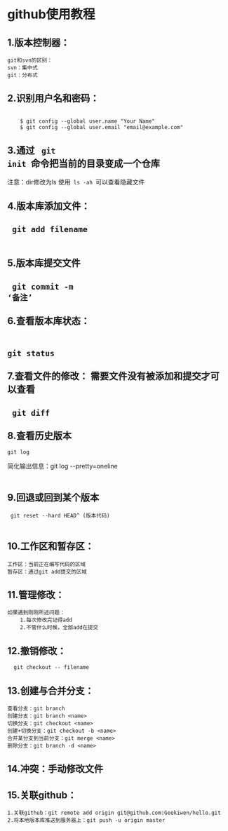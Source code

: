 github使用教程
===

1.版本控制器：
---
    git和svn的区别：
	svn：集中式
	git：分布式

2.识别用户名和密码：
---
<code>
	$ git config --global user.name "Your Name"
	$ git config --global user.email "email@example.com"
</code>

3.通过 <code> git init </code>命令把当前的目录变成一个仓库
---

注意：dir修改为ls  使用<code> ls -ah </code>可以查看隐藏文件

4.版本库添加文件：
---
   <code> git add filename </code> <br><br>
5.版本库提交文件
---
   <code> git commit -m ‘备注’ </code> <br><br>
6.查看版本库状态：
---
   <code> git status </code> <br><br>
7.查看文件的修改： 需要文件没有被添加和提交才可以查看
---
   <code> git diff </code> <br><br>
8.查看历史版本
---
    git log  
    
   简化输出信息：git log --pretty=oneline </code> <br><br>
   
9.回退或回到某个版本
---
   <code> git reset --hard HEAD^ (版本代码) </code> <br><br>

10.工作区和暂存区：
---
    工作区：当前正在编写代码的区域
    暂存区：通过git add提交的区域

11.管理修改：
---
    如果遇到刚刚所述问题：
        1.每次修改完记得add
        2.不管什么时候，全部add在提交

12.撤销修改：
---
      git checkout -- filename 

13.创建与合并分支：
---
    查看分支：git branch
    创建分支：git branch <name>
    切换分支：git checkout <name>
    创建+切换分支：git checkout -b <name>
    合并某分支到当前分支：git merge <name>
    删除分支：git branch -d <name>

14.冲突：手动修改文件
---


15.关联github：
---
    1.关联github：git remote add origin git@github.com:Geekiwen/hello.git 
    2.将本地版本库推送到服务器上：git push -u origin master 